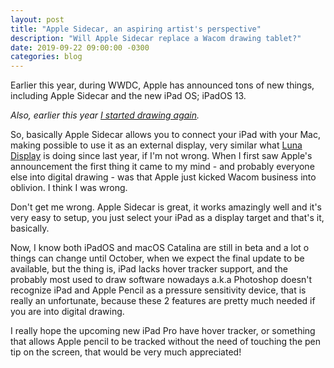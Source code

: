 ```yaml
---
layout: post
title: "Apple Sidecar, an aspiring artist's perspective"
description: "Will Apple Sidecar replace a Wacom drawing tablet?"
date: 2019-09-22 09:00:00 -0300
categories: blog
---
```


Earlier this year, during WWDC, Apple has announced tons of new things, including Apple Sidecar and the new iPad OS; iPadOS 13.

_Also, earlier this year [I started drawing again](https://www.artstation.com/agtlucas)._

So, basically Apple Sidecar allows you to connect your iPad with your Mac, making possible to use it as an external display, very similar what [Luna Display](https://lunadisplay.com) is doing since last year, if I'm not wrong. When I first saw Apple's announcement the first thing it came to my mind - and probably everyone else into digital drawing - was that Apple just kicked Wacom business into oblivion. I think I was wrong.

Don't get me wrong. Apple Sidecar is great, it works amazingly well and it's very easy to setup, you just select your iPad as a display target and that's it, basically.

Now, I know both iPadOS and macOS Catalina are still in beta and a lot o things can change until October, when we expect the final update to be available, but the thing is, iPad lacks hover tracker support, and the probably most used to draw software nowadays a.k.a Photoshop doesn't recognize iPad and Apple Pencil as a pressure sensitivity device, that is really an unfortunate, because these 2 features are pretty much needed if you are into digital drawing.

I really hope the upcoming new iPad Pro have hover tracker, or something that allows Apple pencil to be tracked without the need of touching the pen tip on the screen, that would be very much appreciated!
